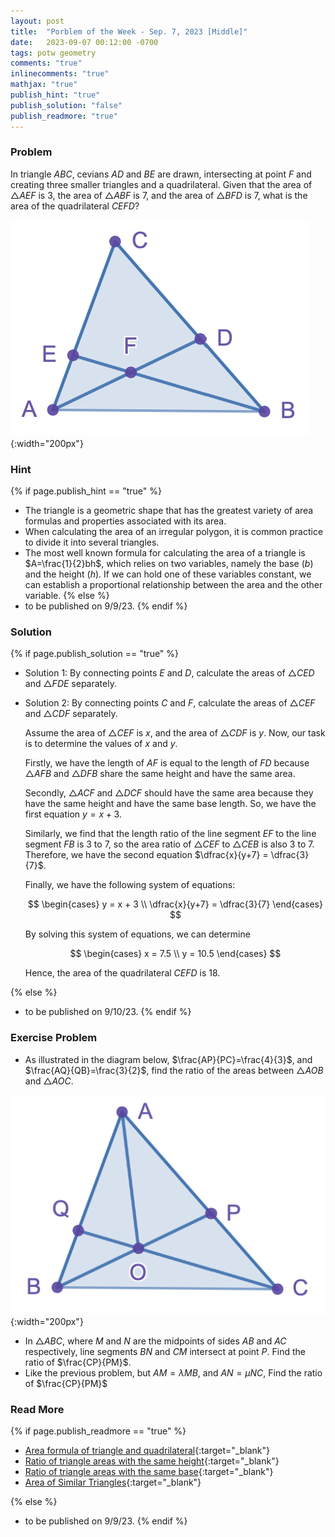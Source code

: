 ```yaml
---
layout: post
title:  "Porblem of the Week - Sep. 7, 2023 [Middle]"
date:   2023-09-07 00:12:00 -0700
tags: potw geometry
comments: "true"
inlinecomments: "true"
mathjax: "true"
publish_hint: "true"
publish_solution: "false"
publish_readmore: "true"
---
```

### Problem
In triangle $ABC$, cevians $AD$ and $BE$ are drawn, intersecting at point $F$ and creating three smaller triangles and a quadrilateral. Given that the area of $\triangle AEF$ is $3$, the area of $\triangle ABF$ is $7$, and the area of $\triangle BFD$ is $7$, what is the area of the quadrilateral $CEFD$?

![img](/assets/potw_imgs/potw-2-1.png){:width="200px"} 

<!--more-->

### Hint
{% if page.publish_hint == "true" %}
- The triangle is a geometric shape that has the greatest variety of area formulas and properties associated with its area.
- When calculating the area of an irregular polygon, it is common practice to divide it into several triangles.
- The most well known formula for calculating the area of a triangle is $A=\frac{1}{2}bh$, which relies on two variables, namely the base ($b$) and the height ($h$). If we can hold one of these variables constant, we can establish a proportional relationship between the area and the other variable.
{% else %}
- to be published on 9/9/23.
{% endif %}

### Solution
{% if page.publish_solution == "true" %}
- Solution 1: By connecting points $E$ and $D$, calculate the areas of $\triangle CED$ and $\triangle FDE$ separately.

- Solution 2: By connecting points $C$ and $F$, calculate the areas of $\triangle CEF$ and $\triangle CDF$ separately.
  
  Assume the area of $\triangle CEF$ is $x$, and the area of $\triangle CDF$ is $y$. Now, our task is to determine the values of $x$ and $y$. 
  
  Firstly, we have the length of $AF$ is equal to the length of $FD$ because $\triangle AFB$ and $\triangle DFB$ share the same height and have the same area.
  
  Secondly, $\triangle ACF$ and $\triangle DCF$ should have the same area because they have the same height and have the same base length. So, we have the first equation $y = x + 3$.
  
  Similarly, we find that the length ratio of the line segment $EF$ to the line segment $FB$ is $3$ to $7$, so the area ratio of $\triangle CEF$ to $\triangle CEB$ is also $3$ to $7$.  Therefore, we have the second equation $\dfrac{x}{y+7} = \dfrac{3}{7}$.
  
  Finally, we have the following system of equations:
  
  $$
  \begin{cases}
    y = x + 3 \\
    \dfrac{x}{y+7} = \dfrac{3}{7}
  \end{cases}
  $$
  
  By solving this system of equations, we can determine
  
  $$
  \begin{cases}
    x = 7.5 \\
    y = 10.5
  \end{cases}
  $$
  
  Hence, the area of the quadrilateral $CEFD$ is $18$.

{% else %}
- to be published on 9/10/23.
{% endif %}

### Exercise Problem
- As illustrated in the diagram below, $\frac{AP}{PC}=\frac{4}{3}$, and $\frac{AQ}{QB}=\frac{3}{2}$, find the ratio of the areas between $\triangle AOB$ and $\triangle AOC$.

![img](/assets/potw_imgs/potw-2-2.png){:width="200px"} 
- In $\triangle ABC$, where $M$ and $N$ are the midpoints of sides $AB$ and $AC$ respectively, line segments $BN$ and $CM$ intersect at point $P$. Find the ratio of $\frac{CP}{PM}$.
- Like the previous problem, but $AM = \lambda MB$, and $AN = \mu NC$, Find the ratio of $\frac{CP}{PM}$

### Read More
{% if page.publish_readmore == "true" %}
- [Area formula of triangle and quadrilateral](https://artofproblemsolving.com/wiki/index.php/Area){:target="_blank"} 
- [Ratio of triangle areas with the same height](https://geometryhelp.net/ratio-areas-triangles-same-height/){:target="_blank"}
- [Ratio of triangle areas with the same base](https://geometryhelp.net/ratio-triangle-areas-same-base/){:target="_blank"}
- [Area of Similar Triangles](https://www.cuemath.com/geometry/areas-of-similar-triangles/){:target="_blank"}

{% else %}
- to be published on 9/9/23.
{% endif %}